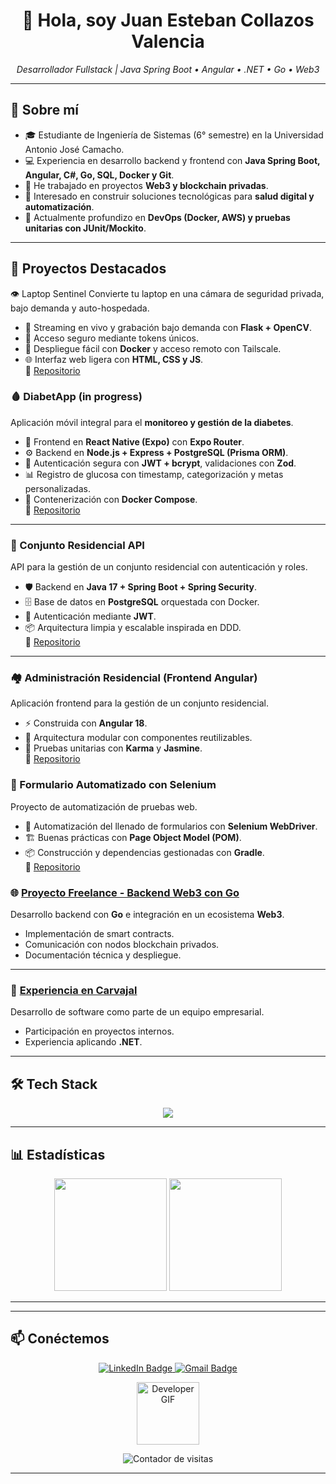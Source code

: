 <h1 align="center">👋 Hola, soy Juan Esteban Collazos Valencia  </h1> 

<p align="center">
  <em>Desarrollador Fullstack | Java Spring Boot • Angular • .NET • Go • Web3</em>
</p>

---

## 🚀 Sobre mí 
- 🎓 Estudiante de Ingeniería de Sistemas (6° semestre) en la Universidad Antonio José Camacho.  
- 💻 Experiencia en desarrollo backend y frontend con **Java Spring Boot, Angular, C#, Go, SQL, Docker y Git**.  
- 🔗 He trabajado en proyectos **Web3 y blockchain privadas**.  
- 🏥 Interesado en construir soluciones tecnológicas para **salud digital y automatización**.  
- 🌱 Actualmente profundizo en **DevOps (Docker, AWS) y pruebas unitarias con JUnit/Mockito**.  

---

## 📂 Proyectos Destacados
👁️ Laptop Sentinel
Convierte tu laptop en una cámara de seguridad privada, bajo demanda y auto-hospedada.  
- 🔴 Streaming en vivo y grabación bajo demanda con **Flask + OpenCV**.  
- 🔐 Acceso seguro mediante tokens únicos.  
- 🐳 Despliegue fácil con **Docker** y acceso remoto con Tailscale.  
- 🌐 Interfaz web ligera con **HTML, CSS y JS**.  
🔗 [Repositorio](https://github.com/lincoln31/Laptop-Sentinel-)

### 🩸 DiabetApp (in progress)
Aplicación móvil integral para el **monitoreo y gestión de la diabetes**.  
- 📱 Frontend en **React Native (Expo)** con **Expo Router**.  
- ⚙️ Backend en **Node.js + Express + PostgreSQL (Prisma ORM)**.  
- 🔐 Autenticación segura con **JWT + bcrypt**, validaciones con **Zod**.  
- 📊 Registro de glucosa con timestamp, categorización y metas personalizadas.  
- 🐳 Contenerización con **Docker Compose**.  
🔗 [Repositorio](URL_REPO)
---

### 🏢 Conjunto Residencial API
API para la gestión de un conjunto residencial con autenticación y roles.  
- 🛡️ Backend en **Java 17 + Spring Boot + Spring Security**.  
- 🗄️ Base de datos en **PostgreSQL** orquestada con Docker.  
- 🔑 Autenticación mediante **JWT**.  
- 📦 Arquitectura limpia y escalable inspirada en DDD.  
🔗 [Repositorio](URL_REPO)
---
### 🏘️ Administración Residencial (Frontend Angular)
Aplicación frontend para la gestión de un conjunto residencial.  
- ⚡ Construida con **Angular 18**.  
- 🧩 Arquitectura modular con componentes reutilizables.  
- 🧪 Pruebas unitarias con **Karma** y **Jasmine**.  
🔗 [Repositorio](URL_REPO)

### 🧪 Formulario Automatizado con Selenium
Proyecto de automatización de pruebas web.  
- 🤖 Automatización del llenado de formularios con **Selenium WebDriver**.  
- 🏗️ Buenas prácticas con **Page Object Model (POM)**.  
- 📦 Construcción y dependencias gestionadas con **Gradle**.  
🔗 [Repositorio](URL_REPO)


### 🌐 [Proyecto Freelance - Backend Web3 con Go](#)  
Desarrollo backend con **Go** e integración en un ecosistema **Web3**.  
- Implementación de smart contracts.  
- Comunicación con nodos blockchain privados.  
- Documentación técnica y despliegue.  

---

### 🏢 [Experiencia en Carvajal](#)  
Desarrollo de software como parte de un equipo empresarial.  
- Participación en proyectos internos.  
- Experiencia aplicando **.NET**.  

---

## 🛠️ Tech Stack
<p align="center">
  <img src="https://skillicons.dev/icons?i=java,spring,angular,dotnet,cs,go,js,ts,html,css,git,docker,postgresql,mysql,aws,firebase,mongodb,linux,postman" />
</p>

---

## 📊 Estadísticas
<p align="center">
  <img src="https://github-readme-stats.vercel.app/api?username=lincoln31&show_icons=true&theme=radical" height="180"/>
  <img src="https://github-readme-stats.vercel.app/api/top-langs/?username=lincoln31&layout=compact&theme=radical" height="180"/>
</p>

---



---

## 📫 Conéctemos
<p align="center">
  <a href="https://www.linkedin.com/in/juanestebancollazosvalencia31" target="_blank">
    <img src="https://img.shields.io/badge/LinkedIn-0077B5?style=for-the-badge&logo=linkedin&logoColor=white" alt="LinkedIn Badge"/>
  </a>
  <a href="mailto:juanestebancollazosvalencia@gmail.com">
    <img src="https://img.shields.io/badge/Gmail-D14836?style=for-the-badge&logo=gmail&logoColor=white" alt="Gmail Badge"/>
  </a>
  
</p>
<div align="center">
  <img src="https://media.giphy.com/media/M9gbBd9nbDrOTu1Mqx/giphy.gif" width="100" alt="Developer GIF"/>
</div>
<p align="center">
  <img src="https://komarev.com/ghpvc/?username=lincoln31&color=blue" alt="Contador de visitas" />
</p>

---
